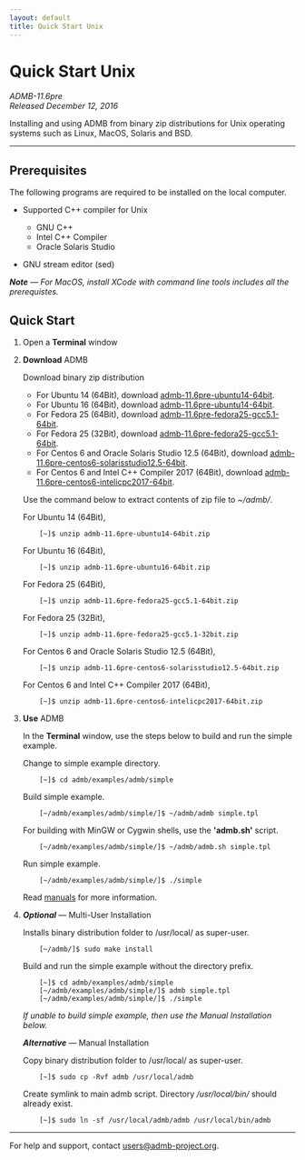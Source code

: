 ```yaml
---
layout: default
title: Quick Start Unix
---
```


Quick Start Unix
================

*ADMB-11.6pre*  
*Released December 12, 2016*  

Installing and using ADMB from binary zip distributions for Unix operating systems such as Linux, MacOS, Solaris and BSD.

---

Prerequisites
-------------

The following programs are required to be installed on the local computer.

* Supported C++ compiler for Unix

  * GNU C++
  * Intel C++ Compiler
  * Oracle Solaris Studio

* GNU stream editor (sed)

_**Note** &mdash; For MacOS, install XCode with command line tools includes all the prerequistes._

Quick Start
-----------

1. Open a **Terminal** window

2. **Download** ADMB

   Download binary zip distribution

   * For Ubuntu 14 (64Bit), download [admb-11.6pre-ubuntu14-64bit](https://github.com/admb-project/admb/releases/download/admb-11.6pre/admb-11.6pre-ubuntu14-64bit.zip).
   * For Ubuntu 16 (64Bit), download [admb-11.6pre-ubuntu14-64bit](https://github.com/admb-project/admb/releases/download/admb-11.6pre/admb-11.6pre-ubuntu16-64bit.zip).
   * For Fedora 25 (64Bit), download [admb-11.6pre-fedora25-gcc5.1-64bit](https://github.com/admb-project/admb/releases/download/admb-11.6pre/admb-11.6pre-fedora25-gcc5.1-64bit.zip).
   * For Fedora 25 (32Bit), download [admb-11.6pre-fedora25-gcc5.1-64bit](https://github.com/admb-project/admb/releases/download/admb-11.6pre/admb-11.6pre-fedora25-gcc5.1-32bit.zip).
   * For Centos 6 and Oracle Solaris Studio 12.5 (64Bit), download [admb-11.6pre-centos6-solarisstudio12.5-64bit](https://github.com/admb-project/admb/releases/download/admb-11.6pre/admb-11.6pre-centos6-solarisstudio12.5-64bit.zip).
   * For Centos 6 and Intel C++ Compiler 2017 (64Bit), download [admb-11.6pre-centos6-intelicpc2017-64bit](https://github.com/admb-project/admb/releases/download/admb-11.6pre/admb-11.6pre-centos6-intelicpc2017-64bit.zip).   

   Use the command below to extract contents of zip file to _~/admb/_. 

   For Ubuntu 14 (64Bit),

           [~]$ unzip admb-11.6pre-ubuntu14-64bit.zip

   For Ubuntu 16 (64Bit),

           [~]$ unzip admb-11.6pre-ubuntu16-64bit.zip

   For Fedora 25 (64Bit),

           [~]$ unzip admb-11.6pre-fedora25-gcc5.1-64bit.zip

   For Fedora 25 (32Bit),

           [~]$ unzip admb-11.6pre-fedora25-gcc5.1-32bit.zip

   For Centos 6 and Oracle Solaris Studio 12.5 (64Bit),

           [~]$ unzip admb-11.6pre-centos6-solarisstudio12.5-64bit.zip

   For Centos 6 and Intel C++ Compiler 2017 (64Bit),

           [~]$ unzip admb-11.6pre-centos6-intelicpc2017-64bit.zip

3. **Use** ADMB

   In the **Terminal** window, use the steps below to build and run the simple example.

   Change to simple example directory.       

           [~]$ cd admb/examples/admb/simple

   Build simple example.

           [~/admb/examples/admb/simple/]$ ~/admb/admb simple.tpl

   For building with MinGW or Cygwin shells, use the **'admb.sh'** script.

           [~/admb/examples/admb/simple/]$ ~/admb/admb.sh simple.tpl

   Run simple example.

           [~/admb/examples/admb/simple/]$ ./simple

   Read [manuals](https://github.com/admb-project/admb/releases/tag/admb-11.6pre/) for more information.

4. _**Optional**_ &mdash; Multi-User Installation    

   Installs binary distribution folder to /usr/local/ as super-user.

           [~/admb/]$ sudo make install

   Build and run the simple example without the directory prefix.

           [~]$ cd admb/examples/admb/simple
           [~/admb/examples/admb/simple/]$ admb simple.tpl
           [~/admb/examples/admb/simple/]$ ./simple

   _If unable to build simple example, then use the Manual Installation below._

   _**Alternative**_ &mdash; Manual Installation    

   Copy binary distribution folder to /usr/local/ as super-user.

           [~]$ sudo cp -Rvf admb /usr/local/admb

   Create symlink to main admb script.  Directory _/usr/local/bin/_ should already exist.

           [~]$ sudo ln -sf /usr/local/admb/admb /usr/local/bin/admb

--------------------------------------------------------------------------------
For help and support, contact <users@admb-project.org>.
